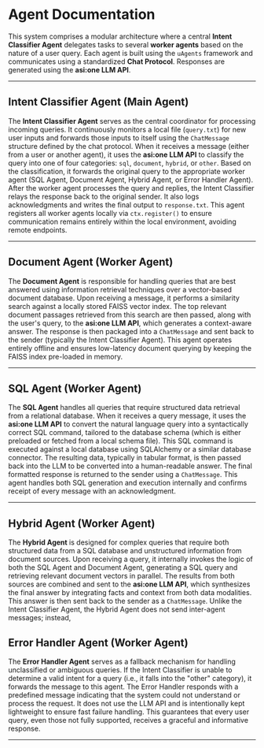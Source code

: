 # Agent Documentation

This system comprises a modular architecture where a central **Intent Classifier Agent** delegates tasks to several **worker agents** based on the nature of a user query. Each agent is built using the `uAgents` framework and communicates using a standardized **Chat Protocol**. Responses are generated using the **asi:one LLM API**.

---

## Intent Classifier Agent (Main Agent)

The **Intent Classifier Agent** serves as the central coordinator for processing incoming queries. It continuously monitors a local file (`query.txt`) for new user inputs and forwards those inputs to itself using the `ChatMessage` structure defined by the chat protocol. When it receives a message (either from a user or another agent), it uses the **asi:one LLM API** to classify the query into one of four categories: `sql`, `document`, `hybrid`, or `other`. Based on the classification, it forwards the original query to the appropriate worker agent (SQL Agent, Document Agent, Hybrid Agent, or Error Handler Agent). After the worker agent processes the query and replies, the Intent Classifier relays the response back to the original sender. It also logs acknowledgments and writes the final output to `response.txt`. This agent registers all worker agents locally via `ctx.register()` to ensure communication remains entirely within the local environment, avoiding remote endpoints.

---

## Document Agent (Worker Agent)

The **Document Agent** is responsible for handling queries that are best answered using information retrieval techniques over a vector-based document database. Upon receiving a message, it performs a similarity search against a locally stored FAISS vector index. The top relevant document passages retrieved from this search are then passed, along with the user's query, to the **asi:one LLM API**, which generates a context-aware answer. The response is then packaged into a `ChatMessage` and sent back to the sender (typically the Intent Classifier Agent). This agent operates entirely offline and ensures low-latency document querying by keeping the FAISS index pre-loaded in memory.

---

## SQL Agent (Worker Agent)

The **SQL Agent** handles all queries that require structured data retrieval from a relational database. When it receives a query message, it uses the **asi:one LLM API** to convert the natural language query into a syntactically correct SQL command, tailored to the database schema (which is either preloaded or fetched from a local schema file). This SQL command is executed against a local database using SQLAlchemy or a similar database connector. The resulting data, typically in tabular format, is then passed back into the LLM to be converted into a human-readable answer. The final formatted response is returned to the sender using a `ChatMessage`. This agent handles both SQL generation and execution internally and confirms receipt of every message with an acknowledgment.

---

## Hybrid Agent (Worker Agent)

The **Hybrid Agent** is designed for complex queries that require both structured data from a SQL database and unstructured information from document sources. Upon receiving a query, it internally invokes the logic of both the SQL Agent and Document Agent, generating a SQL query and retrieving relevant document vectors in parallel. The results from both sources are combined and sent to the **asi:one LLM API**, which synthesizes the final answer by integrating facts and context from both data modalities. This answer is then sent back to the sender as a `ChatMessage`. Unlike the Intent Classifier Agent, the Hybrid Agent does not send inter-agent messages; instead,


## Error Handler Agent (Worker Agent)

The **Error Handler Agent** serves as a fallback mechanism for handling unclassified or ambiguous queries. If the Intent Classifier is unable to determine a valid intent for a query (i.e., it falls into the "other" category), it forwards the message to this agent. The Error Handler responds with a predefined message indicating that the system could not understand or process the request. It does not use the LLM API and is intentionally kept lightweight to ensure fast failure handling. This guarantees that every user query, even those not fully supported, receives a graceful and informative response.

---